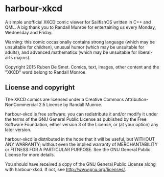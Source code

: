 harbour-xkcd
============

A simple unofficial XKCD comic viewer for SailfishOS written in C++ and QML. A big thank you to Randall Munroe for entertaining us every Monday, Wednesday and Friday.

Warning: this comic occasionally contains strong language (which may be unsuitable for children), unusual humor (which may be unsuitable for adults), and advanced mathematics (which may be unsuitable for liberal-arts majors).

Copyright 2015 Ruben De Smet. Comics, text, images, other content and the "XKCD" word belong to Randall Monroe.

License and copyright
---------------------

The XKCD comics are licensed under a Creative Commons Attribution-NonCommercial 2.5 License by Randall Munroe.

harbour-xkcd is free software: you can redistribute it and/or modify it under the terms of the GNU General Public License as published by the Free Software Foundation, either version 3 of the License, or (at your option) any later version.

harbour-xkcd is distributed in the hope that it will be useful, but WITHOUT ANY WARRANTY; without even the implied warranty of MERCHANTABILITY or FITNESS FOR A PARTICULAR PURPOSE. See the GNU General Public License for more details.

You should have received a copy of the GNU General Public License along with harbour-xkcd. If not, see http://www.gnu.org/licenses/.
